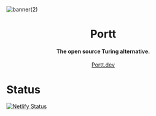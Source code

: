 ![banner(2)](https://user-images.githubusercontent.com/68653294/169693836-5c246396-dcfe-486d-ba3f-089760cbe014.jpg)

<h1 align='center'>Portt</h1>
<h4 align='center'>The open source Turing alternative.</h4>
<div align='center'>
<a href='https://portt.dev/' target='_blank'>Portt.dev</a>
</div>

# Status
[![Netlify Status](https://api.netlify.com/api/v1/badges/57b0da6b-0344-40e2-8dde-4153a88e79f0/deploy-status)](https://app.netlify.com/sites/porttdotdev/deploys)
